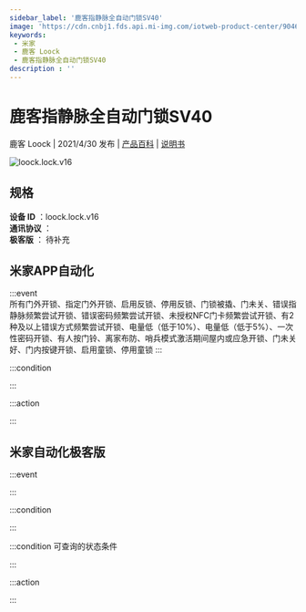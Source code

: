 ```yaml
---
sidebar_label: '鹿客指静脉全自动门锁SV40'
image: 'https://cdn.cnbj1.fds.api.mi-img.com/iotweb-product-center/904634d2a4f6f916615a002bfca07bed_指静脉-168.png?GalaxyAccessKeyId=AKVGLQWBOVIRQ3XLEW&Expires=9223372036854775807&Signature=nMm9yLj1GT2BbIXLRDKAfdpJtis='
keywords: 
 - 米家
 - 鹿客 Loock
 - 鹿客指静脉全自动门锁SV40
description : ''
---
```

# 鹿客指静脉全自动门锁SV40

鹿客 Loock | 2021/4/30 发布 | [产品百科](https://home.mi.com/webapp/content/baike/product/index.html?model=loock.lock.v16/) | [说明书](https://home.mi.com/views/introduction.html?model=loock.lock.v16&region=cn)

![loock.lock.v16](https://cdn.cnbj1.fds.api.mi-img.com/iotweb-product-center/904634d2a4f6f916615a002bfca07bed_指静脉-168.png?GalaxyAccessKeyId=AKVGLQWBOVIRQ3XLEW&Expires=9223372036854775807&Signature=nMm9yLj1GT2BbIXLRDKAfdpJtis=)

## 规格  
> 
**设备 ID** ：loock.lock.v16  
**通讯协议** ：  
**极客版**  ： 待补充 


## 米家APP自动化  

:::event  
所有门外开锁、指定门外开锁、启用反锁、停用反锁、门锁被撬、门未关、错误指静脉频繁尝试开锁、错误密码频繁尝试开锁、未授权NFC门卡频繁尝试开锁、有2种及以上错误方式频繁尝试开锁、电量低（低于10%）、电量低（低于5%）、一次性密码开锁、有人按门铃、离家布防、哨兵模式激活期间屋内或应急开锁、门未关好、门内按键开锁、启用童锁、停用童锁
:::

:::condition  

:::

:::action   

:::

## 米家自动化极客版  

:::event  

:::

:::condition  

:::

:::condition 可查询的状态条件  

:::

:::action  

:::

        
